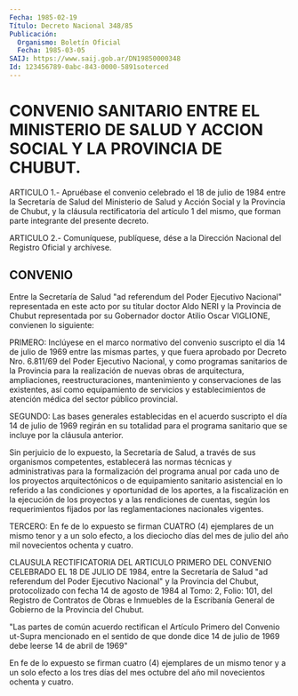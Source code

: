 ```yaml
---
Fecha: 1985-02-19
Título: Decreto Nacional 348/85
Publicación:
  Organismo: Boletín Oficial
  Fecha: 1985-03-05
SAIJ: https://www.saij.gob.ar/DN19850000348
Id: 123456789-0abc-843-0000-5891soterced
---
```

# CONVENIO SANITARIO ENTRE EL MINISTERIO DE SALUD Y ACCION SOCIAL Y LA PROVINCIA DE CHUBUT.

<a id="1"></a>
ARTICULO  1.-  Apruébase  el  convenio  celebrado el 18 de julio de 1984 entre la Secretaría de Salud del Ministerio  de Salud y Acción Social  y la Provincia de Chubut, y la cláusula rectificatoria  del artículo  1  del  mismo,  que  forman parte integrante del presente decreto.

<a id="2"></a>
ARTICULO  2.- Comuníquese, publíquese, dése a la Dirección Nacional del Registro Oficial y archívese.

## CONVENIO

<a id="1"></a>
Entre  la  Secretaría  de  Salud "ad referendum del Poder Ejecutivo Nacional" representada en este  acto  por  su  titular  doctor Aldo NERI  y  la  Provincia  de  Chubut  representada  por su Gobernador doctor  Atilio  Oscar  VIGLIONE,  convienen  lo  siguiente:

PRIMERO: Inclúyese en el marco normativo del convenio suscripto  el día  14  de  julio  de  1969  entre  las mismas partes, y que fuera aprobado por Decreto Nro. 6.811/69 del  Poder Ejecutivo Nacional, y como programas sanitarios de la Provincia  para  la  realización de nuevas  obras  de  arquitectura,  ampliaciones, reestructuraciones, mantenimiento  y  conservaciones  de  las    existentes,  así  como equipamiento  de  servicios y establecimientos de  atención  médica del sector público provincial.

SEGUNDO: Las bases  generales  establecidas en el acuerdo suscripto el  día  14  de  julio de 1969 regirán  en  su  totalidad  para  el programa sanitario  que  se  incluye por la cláusula anterior.

Sin perjuicio de lo expuesto,  la  Secretaría de Salud, a través de sus  organismos  competentes, establecerá  las  normas  técnicas  y administrativas para  la  formalización del programa anual por cada uno de los proyectos arquitectónicos  o  de  equipamiento sanitario asistencial en lo referido a las condiciones y  oportunidad  de los aportes,  a  la fiscalización en la ejecución de los proyectos y  a las rendiciones  de  cuentas,  según los requerimientos fijados por las reglamentaciones nacionales vigentes.

TERCERO: En fe de lo expuesto se  firman  CUATRO  (4) ejemplares de un mismo tenor y a un solo efecto, a los dieciocho  días del mes de julio del año mil novecientos ochenta y cuatro.

CLAUSULA    RECTIFICATORIA    DEL  ARTICULO  PRIMERO  DEL  CONVENIO CELEBRADO EL 18 DE JULIO DE 1984,  entre la Secretaría de Salud "ad referendum  del  Poder  Ejecutivo  Nacional"  y  la  Provincia  del Chubut, protocolizado con fecha 14 de  agosto  de  1984 al Tomo: 2, Folio:  101, del Registro de Contratos de Obras e Inmuebles  de  la Escribanía  General  de  Gobierno  de la Provincia del Chubut.

"Las partes de común acuerdo rectifican  el  Artículo  Primero  del Convenio  ut-Supra mencionado en el sentido de que donde dice 14 de julio de 1969 debe leerse 14 de abril de 1969"

En fe de lo  expuesto  se  firman cuatro (4) ejemplares de un mismo tenor y a un solo efecto a los  tres  días  del mes octubre del año mil novecientos ochenta y cuatro.